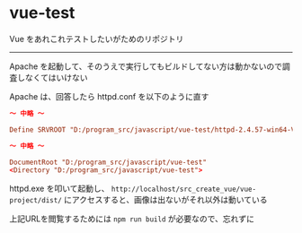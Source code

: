 # vue-test
Vue をあれこれテストしたいがためのリポジトリ

---

Apache を起動して、そのうえで実行してもビルドしてない方は動かないので調査しなくてはいけない

Apache は、回答したら httpd.conf を以下のように直す

```conf
～ 中略 ～

Define SRVROOT "D:/program_src/javascript/vue-test/httpd-2.4.57-win64-VS17/Apache24"

～ 中略 ～

DocumentRoot "D:/program_src/javascript/vue-test"
<Directory "D:/program_src/javascript/vue-test">
```

httpd.exe を叩いて起動し、 `http://localhost/src_create_vue/vue-project/dist/` にアクセスすると、画像は出ないがそれ以外は動いている

上記URLを閲覧するためには `npm run build` が必要なので、忘れずに
